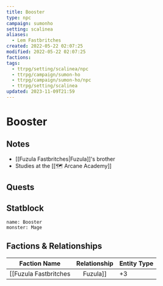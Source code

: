 ```yaml
---
title: Booster
type: npc
campaign: sumonho
setting: scalinea
aliases:
  - Lem Fastbritches
created: 2022-05-22 02:07:25
modified: 2022-05-22 02:07:25
factions: 
tags:
  - ttrpg/setting/scalinea/npc
  - ttrpg/campaign/sumon-ho
  - ttrpg/campaign/sumon-ho/npc
  - ttrpg/setting/scalinea
updated: 2023-11-09T21:59
---
```


# Booster

## Notes

- [[Fuzula Fastbritches|Fuzula]]'s brother
- Studies at the [[🗺️ Arcane Academy]]
## Quests


## Statblock

```statblock
name: Booster
monster: Mage
```


## Factions & Relationships
| Faction Name                    | Relationship | Entity Type |
| ------------------------------- |:------------:| ----------- |
| [[Fuzula Fastbritches|Fuzula]] |      +3      | Character   | 
